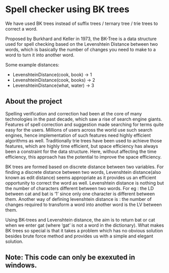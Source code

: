 # Spell checker using BK trees

We have used BK trees instead of suffix trees / ternary tree / trie trees to correct a word.

Proposed by Burkhard and Keller in 1973, the BK-Tree is a data structure used for spell checking based on the Levenshtein Distance between two words, which is basically the number of changes you need to make to a word to turn it into another word. 

Some example distances:

* LevenshteinDistance(cook, book) -> 1
* LevenshteinDistance(cook, books) -> 2
* LevenshteinDistance(what, water) -> 3

## About the project
Spelling verification and correction had been at the core of many technologies in the past decade, which saw a rise of search engine giants. Features of spell correction and suggestion made searching for terms quite easy for the users. Millions of users across the world use such search engines, hence implementation of such features need highly efficient algorithms as well. Traditionally trie trees have been used to achieve those features, which are highly time efficient, but space efficiency has always been a constraint for the data structure. Here, without affecting the time efficiency, this approach has the potential to improve the space efficiency.<br>

BK trees are formed based on discrete distance between two variables. For finding a discrete distance between two words, Levenshtein distance(also known as edit distance) seems appropriate as it provides us an efficient opportunity to correct the word as well. Levenshtein distance is nothing but the number of characters different between two words. For eg : the  LD between cat and bat is ‘1’ since only one character is different between them. Another way of defining levenshtein distance is : the number of changes required to transform a word into another word is the LV between them. <br>

Using BK-trees and Levenshtein distance, the aim is to return bat or cat when we enter gat (where ‘gat’ is not a word in the dictionary). What makes BK trees so special is that it takes a problem which has no obvious solution besides brute force method and provides us with a simple and elegant solution. <br>

## Note: This code can only be exexuted in windows.

